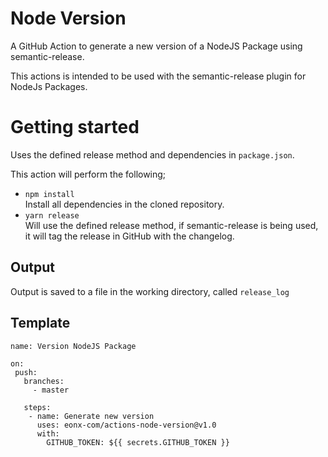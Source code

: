# Node Version

A GitHub Action to generate a new version of a NodeJS Package using semantic-release.

This actions is intended to be used with the semantic-release plugin for NodeJs Packages.


# Getting started
Uses the defined release method and dependencies in `package.json`. 

This action will perform the following;
- `npm install`  
Install all dependencies in the cloned repository.
- `yarn release`  
Will use the defined release method, if semantic-release is being used, it will tag the release in GitHub with the changelog.

## Output
Output is saved to a file in the working directory, called `release_log` 


## Template
```
name: Version NodeJS Package
   
on:
 push:
   branches:
     - master
   
   steps:
    - name: Generate new version
      uses: eonx-com/actions-node-version@v1.0
      with:
        GITHUB_TOKEN: ${{ secrets.GITHUB_TOKEN }}
```